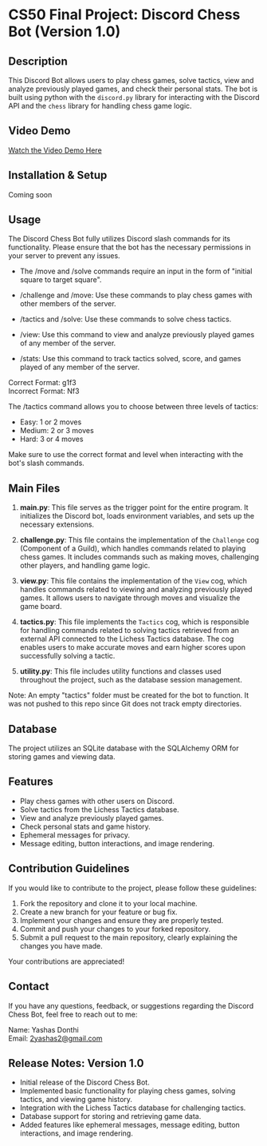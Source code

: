 # CS50 Final Project: Discord Chess Bot (Version 1.0)

## Description

This Discord Bot allows users to play chess games, solve tactics, view and analyze previously played games, and check their personal stats. The bot is built using python with the `discord.py` library for interacting with the Discord API and the `chess` library for handling chess game logic.

## Video Demo

[Watch the Video Demo Here](https://youtu.be/vSPYnxuu5gE)

## Installation & Setup

Coming soon

## Usage

The Discord Chess Bot fully utilizes Discord slash commands for its functionality. Please ensure that the bot has the necessary permissions in your server to prevent any issues.

- The /move and /solve commands require an input in the form of "initial square to target square".

- /challenge and /move:  Use these commands to play chess games with other members of the server.
- /tactics and /solve:  Use these commands to solve chess tactics.
- /view:  Use this command to view and analyze previously played games of any member of the server.
- /stats:  Use this command to track tactics solved, score, and games played of any member of the server.

Correct Format:   g1f3  
Incorrect Format: Nf3

The /tactics command allows you to choose between three levels of tactics:

- Easy:   1 or 2 moves
- Medium: 2 or 3 moves
- Hard:   3 or 4 moves

Make sure to use the correct format and level when interacting with the bot's slash commands.

## Main Files

1. **main.py**: This file serves as the trigger point for the entire program. It initializes the Discord bot, loads environment variables, and sets up the necessary extensions.

2. **challenge.py**: This file contains the implementation of the `Challenge` cog (Component of a Guild), which handles commands related to playing chess games. It includes commands such as making moves, challenging other players, and handling game logic.

3. **view.py**: This file contains the implementation of the `View` cog, which handles commands related to viewing and analyzing previously played games. It allows users to navigate through moves and visualize the game board.

4. **tactics.py**: This file implements the `Tactics` cog, which is responsible for handling commands related to solving tactics retrieved from an external API connected to the Lichess Tactics database. The cog enables users to make accurate moves and earn higher scores upon successfully solving a tactic.

5. **utility.py**: This file includes utility functions and classes used throughout the project, such as the database session management.

Note: An empty "tactics" folder must be created for the bot to function. It was not pushed to this repo since Git does not track empty directories.

## Database

The project utilizes an SQLite database with the SQLAlchemy ORM for storing games and viewing data.

## Features

- Play chess games with other users on Discord.
- Solve tactics from the Lichess Tactics database.
- View and analyze previously played games.
- Check personal stats and game history.
- Ephemeral messages for privacy.
- Message editing, button interactions, and image rendering.

## Contribution Guidelines

If you would like to contribute to the project, please follow these guidelines:

1. Fork the repository and clone it to your local machine.
2. Create a new branch for your feature or bug fix.
3. Implement your changes and ensure they are properly tested.
4. Commit and push your changes to your forked repository.
5. Submit a pull request to the main repository, clearly explaining the changes you have made.

Your contributions are appreciated!

## Contact

If you have any questions, feedback, or suggestions regarding the Discord Chess Bot, feel free to reach out to me:

Name: Yashas Donthi  
Email: 2yashas2@gmail.com

## Release Notes: Version 1.0

- Initial release of the Discord Chess Bot.
- Implemented basic functionality for playing chess games, solving tactics, and viewing game history.
- Integration with the Lichess Tactics database for challenging tactics.
- Database support for storing and retrieving game data.
- Added features like ephemeral messages, message editing, button interactions, and image rendering.
